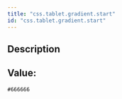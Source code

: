 ```yaml
---
title: "css.tablet.gradient.start"
id: "css.tablet.gradient.start"
---
```

## Description



## Value: 
```
#666666
```